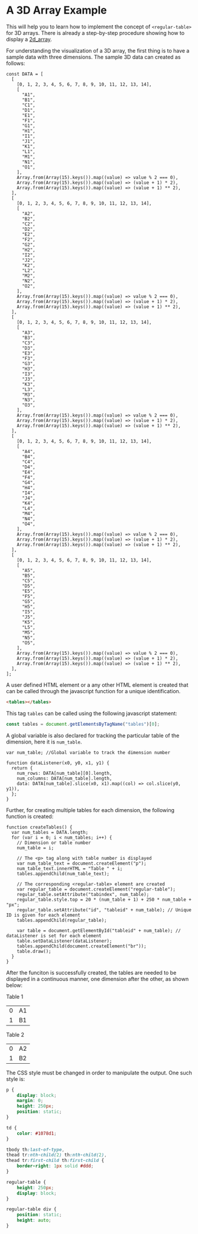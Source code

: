 # A 3D Array Example

This will help you to learn how to implement the concept of `<regular-table>` for 3D arrays.
There is already a step-by-step procedure showing how to display a [2d_array](https://github.com/jpmorganchase/regular-table/blob/master/examples/2d_array.md).

For understanding the visualization of a 3D array, the first thing is to have a sample data with three dimensions. The sample 3D data can created as follows:

```
const DATA = [
  [
    [0, 1, 2, 3, 4, 5, 6, 7, 8, 9, 10, 11, 12, 13, 14],
    [
      "A1",
      "B1",
      "C1",
      "D1",
      "E1",
      "F1",
      "G1",
      "H1",
      "I1",
      "J1",
      "K1",
      "L1",
      "M1",
      "N1",
      "O1",
    ],
    Array.from(Array(15).keys()).map((value) => value % 2 === 0),
    Array.from(Array(15).keys()).map((value) => (value + 1) * 2),
    Array.from(Array(15).keys()).map((value) => (value + 1) ** 2),
  ],
  [
    [0, 1, 2, 3, 4, 5, 6, 7, 8, 9, 10, 11, 12, 13, 14],
    [
      "A2",
      "B2",
      "C2",
      "D2",
      "E2",
      "F2",
      "G2",
      "H2",
      "I2",
      "J2",
      "K2",
      "L2",
      "M2",
      "N2",
      "O2",
    ],
    Array.from(Array(15).keys()).map((value) => value % 2 === 0),
    Array.from(Array(15).keys()).map((value) => (value + 1) * 2),
    Array.from(Array(15).keys()).map((value) => (value + 1) ** 2),
  ],
  [
    [0, 1, 2, 3, 4, 5, 6, 7, 8, 9, 10, 11, 12, 13, 14],
    [
      "A3",
      "B3",
      "C3",
      "D3",
      "E3",
      "F3",
      "G3",
      "H3",
      "I3",
      "J3",
      "K3",
      "L3",
      "M3",
      "N3",
      "O3",
    ],
    Array.from(Array(15).keys()).map((value) => value % 2 === 0),
    Array.from(Array(15).keys()).map((value) => (value + 1) * 2),
    Array.from(Array(15).keys()).map((value) => (value + 1) ** 2),
  ],
  [
    [0, 1, 2, 3, 4, 5, 6, 7, 8, 9, 10, 11, 12, 13, 14],
    [
      "A4",
      "B4",
      "C4",
      "D4",
      "E4",
      "F4",
      "G4",
      "H4",
      "I4",
      "J4",
      "K4",
      "L4",
      "M4",
      "N4",
      "O4",
    ],
    Array.from(Array(15).keys()).map((value) => value % 2 === 0),
    Array.from(Array(15).keys()).map((value) => (value + 1) * 2),
    Array.from(Array(15).keys()).map((value) => (value + 1) ** 2),
  ],
  [
    [0, 1, 2, 3, 4, 5, 6, 7, 8, 9, 10, 11, 12, 13, 14],
    [
      "A5",
      "B5",
      "C5",
      "D5",
      "E5",
      "F5",
      "G5",
      "H5",
      "I5",
      "J5",
      "K5",
      "L5",
      "M5",
      "N5",
      "O5",
    ],
    Array.from(Array(15).keys()).map((value) => value % 2 === 0),
    Array.from(Array(15).keys()).map((value) => (value + 1) * 2),
    Array.from(Array(15).keys()).map((value) => (value + 1) ** 2),
  ],
];
```

A user defined HTML element or a any other HTML element is created that can be called through the javascript function for a unique identification.

```html
<tables></tables>
```

This tag `tables` can be called using the following javascript statement:

```javascript
const tables = document.getElementsByTagName("tables")[0];
```

A global variable is also declared for tracking the particular table of the dimension, here it is `num_table`.

```
var num_table; //Global variable to track the dimension number

function dataListener(x0, y0, x1, y1) {
  return {
    num_rows: DATA[num_table][0].length,
    num_columns: DATA[num_table].length,
    data: DATA[num_table].slice(x0, x1).map((col) => col.slice(y0, y1)),
  };
}
```

Further, for creating multiple tables for each dimension, the following function is created:

```
function createTables() {
  var num_tables = DATA.length;
  for (var i = 0; i < num_tables; i++) {
    // Dimension or table number
    num_table = i;

    // The <p> tag along with table number is displayed
    var num_table_text = document.createElement("p");
    num_table_text.innerHTML = "Table " + i;
    tables.appendChild(num_table_text);

    // The corresponding <regular-table> element are created
    var regular_table = document.createElement("regular-table");
    regular_table.setAttribute("tabindex", num_table);
    regular_table.style.top = 20 * (num_table + 1) + 250 * num_table + "px";
    regular_table.setAttribute("id", "tableid" + num_table); // Unique ID is given for each element
    tables.appendChild(regular_table);

    var table = document.getElementById("tableid" + num_table); // dataListener is set for each element
    table.setDataListener(dataListener);
    tables.appendChild(document.createElement("br"));
    table.draw();
  }
}
```

After the funciton is successfully created, the tables are needed to be displayed in a continuous manner, one dimension after the other, as shown below:

<tables>
<p>Table 1
<table>
<tbody>
<tr>
<td>0</td>
<td>A1</td>
</tr>
<tr>
<td>1</td>
<td>B1</td>
</tr>
</tbody>
</table>
<p> Table 2
<table>
<tbody>
<tr>
<td>0</td>
<td>A2</td>
</tr>
<tr>
<td>1</td>
<td>B2</td>
</tr>
</tbody>
</table>
<tables>

The CSS style must be changed in order to manipulate the output. One such style is:

```CSS
p {
    display: block;
    margin: 0;
    height: 250px;
    position: static;
}

td {
    color: #1078d1;
}

tbody th:last-of-type,
thead tr:nth-child(2) th:nth-child(2),
thead tr:first-child th:first-child {
    border-right: 1px solid #ddd;
}

regular-table {
    height: 250px;
    display: block;
}

regular-table div {
    position: static;
    height: auto;
}
```
